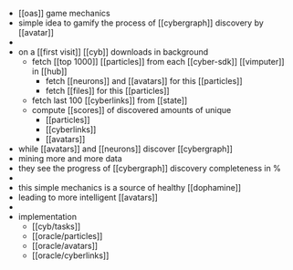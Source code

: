 - [[oas]] game mechanics
- simple idea to gamify the process of [[cybergraph]] discovery by [[avatar]]
-
- on a [[first visit]] [[cyb]] downloads in background
	- fetch [[top 1000]] [[particles]] from each [[cyber-sdk]] [[vimputer]] in [[hub]]
		- fetch [[neurons]] and [[avatars]] for this [[particles]]
		- fetch [[files]] for this [[particles]]
	- fetch last 100 [[cyberlinks]] from [[state]]
	- compute [[scores]] of discovered amounts of unique
		- [[particles]]
		- [[cyberlinks]]
		- [[avatars]]
- while [[avatars]] and [[neurons]] discover [[cybergraph]]
- mining more and more data
- they see the progress of [[cybergraph]] discovery completeness in %
-
- this simple mechanics is a source of healthy [[dophamine]]
- leading to more intelligent [[avatars]]
-
- implementation
	- [[cyb/tasks]]
	- [[oracle/particles]]
	- [[oracle/avatars]]
	- [[oracle/cyberlinks]]